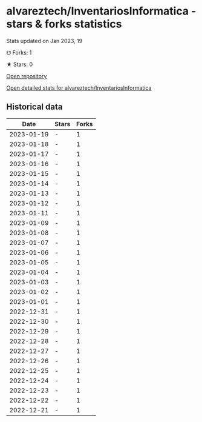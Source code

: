 # alvareztech/InventariosInformatica - stars & forks statistics

Stats updated on Jan 2023, 19

☋ Forks: 1

★ Stars: 0

[Open repository](https://github.com/alvareztech/InventariosInformatica)

[Open detailed stats for alvareztech/InventariosInformatica](https://reviewgithub.com/rep/alvareztech/InventariosInformatica)

## Historical data
| Date | Stars | Forks |
|------|-------|-------|
| 2023-01-19 | - | 1 | 
| 2023-01-18 | - | 1 | 
| 2023-01-17 | - | 1 | 
| 2023-01-16 | - | 1 | 
| 2023-01-15 | - | 1 | 
| 2023-01-14 | - | 1 | 
| 2023-01-13 | - | 1 | 
| 2023-01-12 | - | 1 | 
| 2023-01-11 | - | 1 | 
| 2023-01-09 | - | 1 | 
| 2023-01-08 | - | 1 | 
| 2023-01-07 | - | 1 | 
| 2023-01-06 | - | 1 | 
| 2023-01-05 | - | 1 | 
| 2023-01-04 | - | 1 | 
| 2023-01-03 | - | 1 | 
| 2023-01-02 | - | 1 | 
| 2023-01-01 | - | 1 | 
| 2022-12-31 | - | 1 | 
| 2022-12-30 | - | 1 | 
| 2022-12-29 | - | 1 | 
| 2022-12-28 | - | 1 | 
| 2022-12-27 | - | 1 | 
| 2022-12-26 | - | 1 | 
| 2022-12-25 | - | 1 | 
| 2022-12-24 | - | 1 | 
| 2022-12-23 | - | 1 | 
| 2022-12-22 | - | 1 | 
| 2022-12-21 | - | 1 | 


